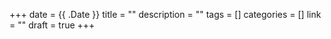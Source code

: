+++
date = {{ .Date }}
title = ""
description = ""
tags = []
categories = []
link = ""
draft = true
+++
